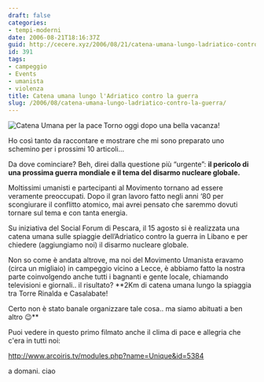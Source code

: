 ```yaml
---
draft: false
categories:
- tempi-moderni
date: 2006-08-21T18:16:37Z
guid: http://cecere.xyz/2006/08/21/catena-umana-lungo-ladriatico-contro-la-guerra/
id: 391
tags:
- campeggio
- Events
- umanista
- violenza
title: Catena umana lungo l'Adriatico contro la guerra
slug: /2006/08/catena-umana-lungo-ladriatico-contro-la-guerra/
---
```


<img align="left" title="Catena Umana per la pace" id="image390" alt="Catena Umana per la pace" src="http://cecere.xyz/wp-content/uploads/sites/3/2006/08/catena_di_pace.jpg" />Torno oggi dopo una bella vacanza!
  
Ho così tanto da raccontare e mostrare che mi sono preparato uno schemino per i prossimi 10 articoli…

Da dove cominciare? Beh, direi dalla questione più “urgente”: **il pericolo di una prossima guerra mondiale e il tema del disarmo nucleare globale.**

Moltissimi umanisti e partecipanti al Movimento tornano ad essere veramente preoccupati. Dopo il gran lavoro fatto negli anni ‘80 per scongiurare il conflitto atomico, mai avrei pensato che saremmo dovuti tornare sul tema e con tanta energia.

Su iniziativa del Social Forum di Pescara, il 15 agosto si è realizzata una catena umana sulle spiaggie dell’Adriatico contro la guerra in Libano e per chiedere (aggiungiamo noi) il disarmo nucleare globale.

Non so come è andata altrove, ma noi del Movimento Umanista eravamo (circa un migliaio) in campeggio vicino a Lecce, è abbiamo fatto la nostra parte coinvolgendo anche tutti i bagnanti e gente locale, chiamando televisioni e giornali.. il risultato? **2Km di catena umana lungo la spiaggia tra Torre Rinalda e Casalabate!
  
Certo non è stato banale organizzare tale cosa.. ma siamo abituati a ben altro 😉**
  
Puoi vedere in questo primo filmato anche il clima di pace e allegria che c'era in tutti noi:
  
<a target="_blank" title="Video catena umana contro la guerra" href="http://www.arcoiris.tv/modules.php?name=Unique&id=5384">http://www.arcoiris.tv/modules.php?name=Unique&id=5384</a>

a domani. ciao